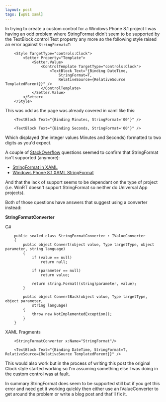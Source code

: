 ```yaml
---
layout: post
tags: [wp81 xaml]
---
```

In trying to create a custom control for a Windows Phone 8.1 project I was having an odd problem where StringFormat didn't seem to be supported by the TextBlock control Text property any more so the following style raised an error against `StringFormat=T`: 

		<Style TargetType="controls:Clock">
		    <Setter Property="Template">
		        <Setter.Value>
		            <ControlTemplate TargetType="controls:Clock">
		                <TextBlock Text="{Binding DateTime, 
		                    StringFormat=T,
		                    RelativeSource={RelativeSource TemplatedParent}}" />
		            </ControlTemplate>
		        </Setter.Value>
		    </Setter>
		</Style>

This was odd as the page was already covered in xaml like this:


		<TextBlock Text="{Binding Minutes, StringFormat='00'}" />

		<TextBlock Text="{Binding Seconds, StringFormat='00'}" /> 


Which displayed (the integer values Minutes and Seconds) formatted to two digits as you'd expect.

A couple of [StackOverflow](http://stackoverflow.com/) questions seemed to confirm that StringFormat isn't supported (anymore):

- [StringFormat in XAML](http://stackoverflow.com/questions/24966425/stringformat-in-xaml)
- [Windows Phone 8.1 XAML StringFormat](http://stackoverflow.com/questions/24127262/windows-phone-8-1-xaml-stringformat)

And that the lack of support seems to be dependant on the type of project (i.e. WinRT doesn't support StringFormat so neither do Universal App projects).

Both of those questions have answers that suggest using a converter instead:

**StringFormatConverter**

C# 

		public sealed class StringFormatConverter : IValueConverter
		{
		    public object Convert(object value, Type targetType, object parameter, string language)
		    {
		        if (value == null)
		            return null;
		
		        if (parameter == null)
		            return value;
		
		        return string.Format((string)parameter, value);
		    }
		
		    public object ConvertBack(object value, Type targetType, object parameter,
		        string language)
		    {
		        throw new NotImplementedException();
		    }
		}

XAML Fragments

		<StringFormatConverter x:Name="StringFormat"/>	
	
		<TextBlock Text="{Binding DateTime, StringFormat=T,	RelativeSource={RelativeSource TemplatedParent}}" />

This would also work but in the process of writing this post the original Clock style started working so I'm assuming something else I was doing in the custom control was at fault.

In summary StringFormat does seem to be supported still but if you get this error and need get it working quickly then either use an IValueConverter to get around the problem or write a blog post and that'll fix it.